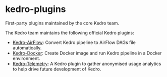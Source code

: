 # kedro-plugins

First-party plugins maintained by the core Kedro team.

The Kedro team maintains the following official Kedro plugins:

* [Kedro-AirFlow](https://github.com/kedro-org/kedro-plugins/tree/main/kedro-airflow): Convert Kedro pipeline to AirFlow DAGs file automatically.
* [Kedro-Docker](https://github.com/kedro-org/kedro-plugins/tree/main/kedro-docker): Create Docker image and run Kedro pipeline in a Docker environment.
* [Kedro-Telemetry](https://github.com/kedro-org/kedro-plugins/tree/main/kedro-telemetry): A Kedro plugin to gather anonymised usage analytics to help drive future development of Kedro.